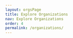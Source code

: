```yaml
---
layout: orgsPage
title: Explore Organizations
nav: Explore Organizations
order: 4
permalink: /organizations/
---
```


